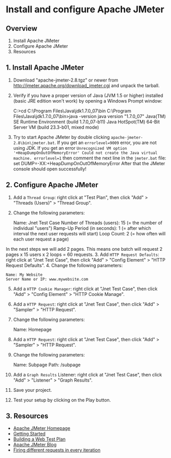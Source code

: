# Install and configure Apache JMeter

## Overview

1. Install Apache JMeter
2. Configure Apache JMeter
3. Resources

## 1. Install Apache JMeter
1. Download "apache-jmeter-2.8.tgz" or newer from http://jmeter.apache.org/download_jmeter.cgi and unpack the tarball.
2. Verify if you have a proper version of Java (JVM 1.5 or higher) installed (basic JRE edition won't work) by opening a Windows Prompt window:

	C:\>cd C:\Program Files\Java\jdk1.7.0_07\bin
	C:\Program Files\Java\jdk1.7.0_07\bin>java -version
	java version "1.7.0_07"
	Java(TM) SE Runtime Environment (build 1.7.0_07-b11)
	Java HotSpot(TM) 64-Bit Server VM (build 23.3-b01, mixed mode)

3. Try to start Apache JMeter by double clicking `apache-jmeter-2.8\bin\jmeter.bat`. If you get an `errorlevel=9009` error, you are not using JDK. If you get an error `Unrecognized VM option '+HeapDumpOnOutOfMemoryError' Could not create the Java virtual machine. errorlevel=1` then comment the next line in the `jmeter.bat` file:
	set DUMP=-XX:+HeapDumpOnOutOfMemoryError
After that the JMeter console should open successfully!

## 2. Configure Apache JMeter
1. Add a `Thread Group`: right click at "Test Plan", then click "Add" > "Threads (Users)" > "Thread Group".
2. Change the following parameters:

	Name: Jnet Test Case
	Number of Threads (users): 15 (= the number of individual "users")
	Ramp-Up Period (in seconds): 1 (= after which interval the next user requests will start)
	Loop Count: 2 (= how often will each user request a page)

In the next steps we will add 2 pages. This means one batch will request 2 pages x 15 users x 2 loops = 60 requests.
3. Add `HTTP Request Defaults`: right click at "Jnet Test Case", then click "Add" > "Config Element" > "HTTP Request Defaults".
4. Change the following parameters:

	Name: My Website
	Server Name or IP: www.mywebsite.com

5. Add a `HTTP Cookie Manager`: right click at "Jnet Test Case", then click "Add" > "Config Element" > "HTTP Cookie Manage".
6. Add a `HTTP Request`: right click at "Jnet Test Case", then click "Add" > "Sampler" > "HTTP Request".
7. Change the following parameters:

	Name: Homepage

8. Add a `HTTP Request`: right click at "Jnet Test Case", then click "Add" > "Sampler" > "HTTP Request".
9. Change the following parameters:

	Name: Subpage
	Path: /subpage

10. Add a `Graph Results` Listener: right click at "Jnet Test Case", then click "Add" > "Listener" > "Graph Results".
11. Save your project.
12. Test your setup by clicking on the Play button.

## 3. Resources
* [Apache JMeter Homepage](http://jmeter.apache.org)
* [Getting Started](http://jmeter.apache.org/usermanual/get-started.html)
* [Building a Web Test Plan](http://jmeter.apache.org/usermanual/build-web-test-plan.html)
* [Apache JMeter Blog](http://apache-jmeter.blogspot.be/)
* [Firing different requests in every iteration](http://stackoverflow.com/questions/8335649/jmeter-firing-different-requests-in-every-iteration)
